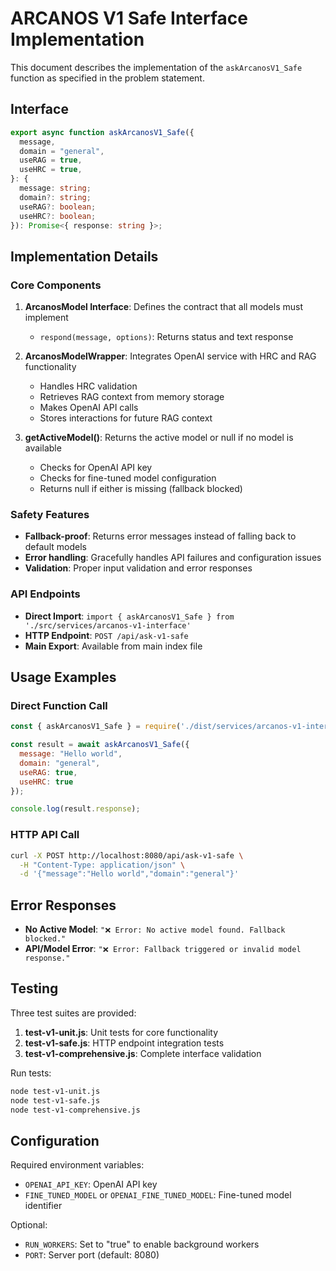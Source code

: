 # ARCANOS V1 Safe Interface Implementation

This document describes the implementation of the `askArcanosV1_Safe` function as specified in the problem statement.

## Interface

```typescript
export async function askArcanosV1_Safe({
  message,
  domain = "general",
  useRAG = true,
  useHRC = true,
}: {
  message: string;
  domain?: string;
  useRAG?: boolean;
  useHRC?: boolean;
}): Promise<{ response: string }>;
```

## Implementation Details

### Core Components

1. **ArcanosModel Interface**: Defines the contract that all models must implement
   - `respond(message, options)`: Returns status and text response

2. **ArcanosModelWrapper**: Integrates OpenAI service with HRC and RAG functionality
   - Handles HRC validation
   - Retrieves RAG context from memory storage
   - Makes OpenAI API calls
   - Stores interactions for future RAG context

3. **getActiveModel()**: Returns the active model or null if no model is available
   - Checks for OpenAI API key
   - Checks for fine-tuned model configuration
   - Returns null if either is missing (fallback blocked)

### Safety Features

- **Fallback-proof**: Returns error messages instead of falling back to default models
- **Error handling**: Gracefully handles API failures and configuration issues
- **Validation**: Proper input validation and error responses

### API Endpoints

- **Direct Import**: `import { askArcanosV1_Safe } from './src/services/arcanos-v1-interface'`
- **HTTP Endpoint**: `POST /api/ask-v1-safe`
- **Main Export**: Available from main index file

## Usage Examples

### Direct Function Call
```javascript
const { askArcanosV1_Safe } = require('./dist/services/arcanos-v1-interface');

const result = await askArcanosV1_Safe({
  message: "Hello world",
  domain: "general",
  useRAG: true,
  useHRC: true
});

console.log(result.response);
```

### HTTP API Call
```bash
curl -X POST http://localhost:8080/api/ask-v1-safe \
  -H "Content-Type: application/json" \
  -d '{"message":"Hello world","domain":"general"}'
```

## Error Responses

- **No Active Model**: `"❌ Error: No active model found. Fallback blocked."`
- **API/Model Error**: `"❌ Error: Fallback triggered or invalid model response."`

## Testing

Three test suites are provided:

1. **test-v1-unit.js**: Unit tests for core functionality
2. **test-v1-safe.js**: HTTP endpoint integration tests
3. **test-v1-comprehensive.js**: Complete interface validation

Run tests:
```bash
node test-v1-unit.js
node test-v1-safe.js
node test-v1-comprehensive.js
```

## Configuration

Required environment variables:
- `OPENAI_API_KEY`: OpenAI API key
- `FINE_TUNED_MODEL` or `OPENAI_FINE_TUNED_MODEL`: Fine-tuned model identifier

Optional:
- `RUN_WORKERS`: Set to "true" to enable background workers
- `PORT`: Server port (default: 8080)
